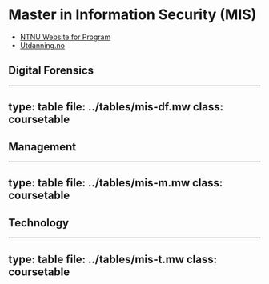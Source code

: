 # Master in Information Security (MIS)


* [NTNU Website for Program](https://www.ntnu.edu/studies/mis)
* [Utdanning.no](https://utdanning.no/utdanning/ntnu.no/master_information_security)


## Digital Forensics

---
type: table
file: ../tables/mis-df.mw
class: coursetable
---


## Management

---
type: table
file: ../tables/mis-m.mw
class: coursetable
---


## Technology
---
type: table
file: ../tables/mis-t.mw
class: coursetable
---